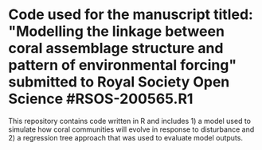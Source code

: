 # Code used for the manuscript titled: "Modelling the linkage between coral assemblage structure and pattern of environmental forcing" submitted to Royal Society Open Science #RSOS-200565.R1

This repository contains code written in R and includes 1) a model used to simulate how coral communities will evolve in response to disturbance and 2) a regression tree approach that was used to evaluate model outputs.
